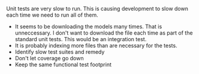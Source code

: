 Unit tests are very slow to run. This is causing development to slow down each time we need to run all of them.

- It seems to be downloading the models many times. That is unneccessary. I don't want to download the file each time as part of the standard unit tests. This would be an integration test.
- It is probably indexing more files than are necessary for the tests.
- Identify slow test suites and remedy
- Don't let coverage go down
- Keep the same functional test footprint
